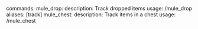 commands:
  mule_drop:
    description: Track dropped items
    usage: /mule_drop <playerName>
    aliases: [track]
  mule_chest:
    description: Track items in a chest
    usage: /mule_chest <playerName>
